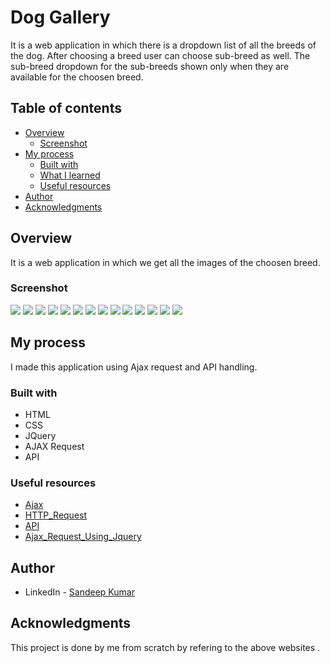 # Dog Gallery

It is a web application in which there is a dropdown list of all the breeds of the dog. After choosing a breed user can choose sub-breed as well. The sub-breed dropdown for the sub-breeds shown only when they are available for the choosen breed.


## Table of contents

- [Overview](#overview)
  - [Screenshot](#screenshot)
- [My process](#my-process)
  - [Built with](#built-with)
  - [What I learned](#what-i-learned)
  - [Useful resources](#useful-resources)
- [Author](#author)
- [Acknowledgments](#acknowledgments)

## Overview

It is a web application in which we get all the images of the choosen breed.

### Screenshot

![](/images/image1.png)
![](/images/image2.png)
![](/images/image3.png)
![](/images/image4.png)
![](/images/image5.png)
![](/images/image6.png)
![](/images/image7.png)
![](/images/image8.png)
![](/images/image9.png)
![](/images/image10.png)
![](/images/image11.png)
![](/images/image12.png)
![](/images/image13.png)
![](/images/image14.png)


## My process

I made this application using Ajax request and API handling.

### Built with

- HTML
- CSS
- JQuery
- AJAX Request
- API 

### Useful resources

- [Ajax](https://www.codementor.io/sheena/ajax-tutorial-web-development-du107rzaq)
- [HTTP_Request](https://developer.mozilla.org/en-US/docs/Web/HTTP/Methods)
- [API](https://www.mulesoft.com/resources/api/what-is-an-api)
- [Ajax_Request_Using_Jquery](http://api.jquery.com/jquery.ajax/)


## Author

- LinkedIn - [Sandeep Kumar](https://www.linkedin.com/in/sandeepkumar2000/)


## Acknowledgments

This project is done by me from scratch by refering to the above websites .
